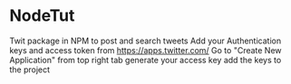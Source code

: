 # NodeTut
 Twit package in NPM to post and search tweets
 Add your Authentication keys and access token from https://apps.twitter.com/
 Go to "Create New Application" from top right tab
 generate your access key
 add the keys to the project
